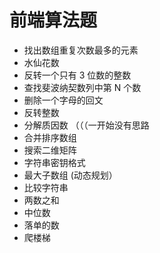# 前端算法题

- 找出数组重复次数最多的元素
- 水仙花数
- 反转一个只有 3 位数的整数
- 查找斐波纳契数列中第 N 个数
- 删除一个字母的回文
- 反转整数
- 分解质因数 （（（一开始没有思路
- 合并排序数组
- 搜索二维矩阵
- 字符串密钥格式
- 最大子数组 (动态规划）
- 比较字符串
- 两数之和
- 中位数
- 落单的数
- 爬楼梯